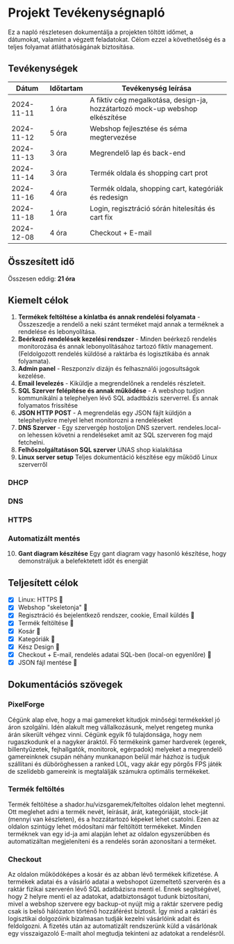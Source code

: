 # Projekt Tevékenységnapló

Ez a napló részletesen dokumentálja a projekten töltött időmet, a dátumokat, valamint a végzett feladatokat. Célom ezzel a követhetőség és a teljes folyamat átláthatóságának biztosítása.

## Tevékenységek

| Dátum       | Időtartam | Tevékenység leírása |
|-------------|-----------|---------------------|
| 2024-11-11  | 1 óra     | A fiktív cég megalkotása, design-ja, hozzátartozó mock-up webshop elkészítése |
| 2024-11-12  | 5 óra     | Webshop fejlesztése és séma megtervezése |
| 2024-11-13  | 3 óra     | Megrendelő lap és back-end |
| 2024-11-14  | 3 óra     | Termék oldala és shopping cart prot |
| 2024-11-16  | 4 óra     | Termék oldala, shopping cart, kategóriák és redesign |
| 2024-11-18  | 1 óra     | Login, regisztráció sórán hitelesítás és cart fix |
| 2024-12-08  | 4 óra     | Checkout + E-mail |


## Összesített idő

Összesen eddig: **21 óra**

## Kiemelt célok

1. **Termékek feltöltése a kínlatba és annak rendelési folyamata** - Összeszedje a rendelő a neki szánt terméket majd annak a terméknek a rendelése és lebonyolítása.
2. **Beérkező rendelések kezelési rendszer** - Minden beérkező rendelés monitorozása és annak lebonyolításához tartozó fiktív management. (Feldolgozott rendelés küldösé a raktárba és logisztikába és annak folyamata).
3. **Admin panel** - Reszponzív dizájn és felhasználói jogosultságok kezelése.
4. **Email levelezés** - Kiküldje a megrendelőnek a rendelés részleteit.
5. **SQL Szerver felépítése és annak működése** - A webshop tudjon kommunikálni a telephelyen lévő SQL adadtbázis szerverrel. És annak folyamatos frissítése
6. **JSON HTTP POST** - A megrendelás egy JSON fájlt küldjön a telephelyekre melyel lehet monitorozni a rendeléseket
7. **DNS Szerver** - Egy szervergép hostoljon DNS szervert. rendeles.local-on lehessen követni a rendeléseket amit az SQL szerveren fog majd fetchelni.
8. **Felhőszolgáltatáson SQL szerver** UNAS shop kialakítása
9. **Linux server setup** Teljes dokumentáció készítése egy működő Linux szerverről
### DHCP 
### DNS
### HTTPS 
### Automatizált mentés
10. **Gant diagram készítése** Egy gant diagram vagy hasonló készítése, hogy demonstráljuk a belefektetett időt és energiát
 
## Teljesített célok

- [x] Linux: HTTPS :tada:
- [x] Webshop "skeletonja" :tada:
- [x] Regisztráció és bejelentkező rendszer, cookie, Email küldés :tada:
- [x] Termék feltöltése :tada:
- [x] Kosár :tada:
- [x] Kategóriák :tada:
- [x] Kész Design :tada:
- [x] Checkout + E-mail, rendelés adatai SQL-ben (local-on egyenlőre) :tada:
- [x] JSON fájl mentése :tada:

## Dokumentációs szövegek

### PixelForge

Cégünk alap elve, hogy a mai gamereket kitudjok minőségi termékekkel jó áron szolgálni. Idén alakult meg vállalkozásunk, melyet rengeteg munka árán sikerült véhgez vinni. Cégünk egyik fő tulajdonsága, hogy nem rugaszkodunk el a nagyker áraktól. Fő termékeink gamer hardverek (egerek, billentyűzetek, fejhallgatók, monitorok, egérpadok) melyeket a megrendelő gamereinknek csupán néhány munkanapon belül már házhoz is tudjuk szállítani és düböröghessen a ranked LOL, vagy akár egy pörgős FPS játék de szelídebb gamereink is megtalálják számukra optimális termékeket.

### Termék feltöltés

Termék feltöltése a shador.hu/vizsgaremek/feltoltes oldalon lehet megtenni. Ott meglehet adni a termék nevét, leírását, árát, kategóriáját, stock-ját (mennyi van készleten), és a hozzátartozó képeket lehet csatolni. Ezen az oldalon szintúgy lehet módosítani már feltöltött termékeket. Minden terméknek van egy id-ja ami alapján lehet az oldalon egyszerúbben és automatizáltan megjeleníteni és a rendelés során azonosítani a terméket.

### Checkout

Az oldalon működóképes a kosár és az abban lévő termékek kifizetése. A termékek adatai és a vásárló adatai a webshopot üzemeltető szerverén és a raktár fizikai szerverén lévő SQL adatbázisra menti el. Ennek segítségével, hogy 2 helyre menti el az adatokat, adatbiztonságot tudunk biztosítani, mivel a webshop szervere egy backup-ot nyújt míg a raktár szervere pedig csak is belső hálózaton történő hozzáférést biztosít. Így mind a raktári és logisztikai dolgozóink bizalmasan tudják kezelni vásárlóink adait és feldolgozni. A fizetés után az automatizált rendszerünk küld a vásárlónak egy visszaigazoló E-mailt ahol megtudja tekinteni az adatokat a rendelésről. 